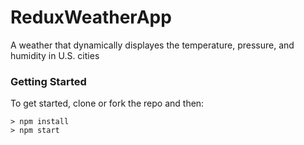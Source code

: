 # ReduxWeatherApp

A weather that dynamically displayes the temperature, pressure, and humidity in U.S. cities

### Getting Started

To get started, clone or fork the repo and then:

```
> npm install
> npm start
```

